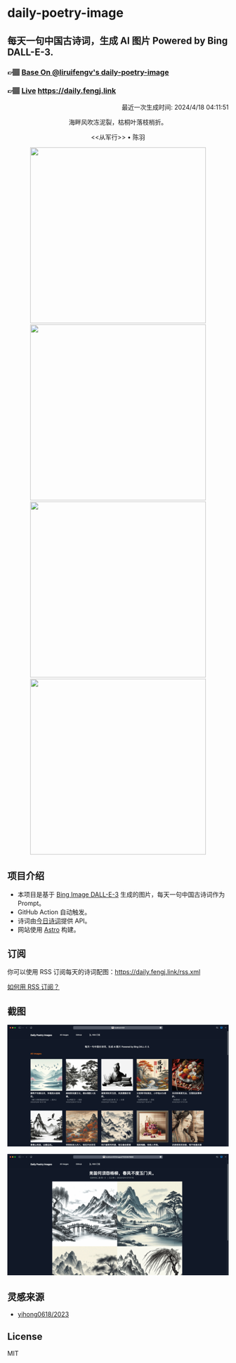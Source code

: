 
# daily-poetry-image

## 每天一句中国古诗词，生成 AI 图片 Powered by Bing DALL-E-3.

### 👉🏽 [Base On @liruifengv's daily-poetry-image](https://github.com/liruifengv/daily-poetry-image)

### 👉🏽 [Live](https://daily.fengj.link) https://daily.fengj.link

<p align="right">
  最近一次生成时间: 2024/4/18 04:11:51
</p>
<p align="center">
海畔风吹冻泥裂，枯桐叶落枝梢折。
</p>
<p align="center">
<<从军行>> • 陈羽
</p>
<p align="center">
<img src="https://tse4.mm.bing.net/th/id/OIG4.eaOVjv5EeapHeJe.eJwO" height="400" width="400" />
<img src="https://tse4.mm.bing.net/th/id/OIG4.Jr6Moue23PNwW51v3UBK" height="400" width="400" />
<img src="https://tse1.mm.bing.net/th/id/OIG4.nrFa9DxzTCTRTwNrJowg" height="400" width="400" />
<img src="https://tse2.mm.bing.net/th/id/OIG4.TdGmnqLJIoCEwNsUCIft" height="400" width="400" />
</p>

## 项目介绍

-   本项目是基于 [Bing Image DALL-E-3](https://www.bing.com/images/create) 生成的图片，每天一句中国古诗词作为 Prompt。
-   GitHub Action 自动触发。
-   诗词由[今日诗词](https://www.jinrishici.com/)提供 API。
-   网站使用 [Astro](https://astro.build) 构建。

## 订阅

你可以使用 RSS 订阅每天的诗词配图：https://daily.fengj.link/rss.xml

[如何用 RSS 订阅？](https://zhuanlan.zhihu.com/p/55026716)

## 截图

![图片列表](./screenshots/Snipaste_2023-12-28_21-00-26.png)

![图片详情](./screenshots/Snipaste_2023-12-28_21-00-53.png)

## 灵感来源

-   [yihong0618/2023](https://github.com/yihong0618/2023)

## License

MIT
